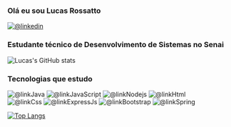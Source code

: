 ### Olá eu sou Lucas Rossatto
[![@linkedin](https://img.shields.io/badge/LinkedIn-0077B5?style=for-the-badge&logo=linkedin&logoColor=white)](https://www.linkedin.com/in/lucasrossatto/)

### Estudante técnico de Desenvolvimento de Sistemas no Senai
![Lucas's GitHub stats](https://github-readme-stats.vercel.app/api?username=LucasRossatto&show_icons=true&theme=dracula)

### Tecnologias que estudo
![@linkJava](https://img.shields.io/badge/Java-ED8B00?style=for-the-badge&logo=openjdk&logoColor=white)
![@linkJavaScript](https://img.shields.io/badge/JavaScript-F7DF1E?style=for-the-badge&logo=javascript&logoColor=black)
![@linkNodejs](https://img.shields.io/badge/Node.js-43853D?style=for-the-badge&logo=node.js&logoColor=white)
![@linkHtml](https://img.shields.io/badge/HTML5-E34F26?style=for-the-badge&logo=html5&logoColor=white)
<br/>
![@linkCss](https://img.shields.io/badge/CSS3-1572B6?style=for-the-badge&logo=css3&logoColor=white)
![@linkExpressJs](https://img.shields.io/badge/Express.js-404D59?style=for-the-badge)
![@linkBootstrap](https://img.shields.io/badge/Bootstrap-563D7C?style=for-the-badge&logo=bootstrap&logoColor=white)
![@linkSpring](https://img.shields.io/badge/Spring-6DB33F?style=for-the-badge&logo=spring&logoColor=white)
<br/>

[![Top Langs](https://github-readme-stats.vercel.app/api/top-langs/?username=LucasRossatto&layout=compact&theme=dracula)](https://github.com/LucasRossatto/github-readme-stats)

